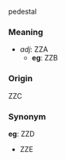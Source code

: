 pedestal
### Meaning
+ _adj_: ZZA
    + __eg__: ZZB

### Origin

ZZC

### Synonym

__eg__: ZZD

+ ZZE


